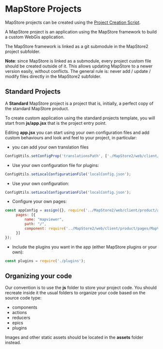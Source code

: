 # MapStore Projects
MapStore projects can be created using the [Project Creation Script](project-creation-script).

A MapStore project is an application using the MapStore framework to build a custom WebGis application.

The MapStore framework is linked as a git submodule in the MapStore2 project subfolder.

**Note**: since MapStore is linked as a submodule, every project custom file should be created outside of it. This allows updating MapStore to a newer version easily, without conflicts. The general rule is: never add / update / modify files directly in the MapStore2 subfolder.

## Standard Projects

A **Standard** MapStore project is a project that is, initially, a perfect copy of the standard MapStore
product.

To create custom application using the standard projects template, you will start from **js/app.jsx**
that is the project entry point.

Editing **app.jsx** you can start using your own configuration files and add custom behaviours and look and
feel to your project, in particular:
 * you can add your own translation files

```javascript
ConfigUtils.setConfigProp('translationsPath', ['./MapStore2/web/client/translations', './translations']);

```
 * Use your own configuration file for plugins:

```javascript
ConfigUtils.setLocalConfigurationFile('localConfig.json');

```
 * Use your own configuration:

```javascript
ConfigUtils.setLocalConfigurationFile('localConfig.json');

```
 * Configure your own pages:

```javascript
const appConfig = assign({}, require('../MapStore2/web/client/product/appConfig'), {
     pages: [{
         name: "mapviewer",
         path: "/",
         component: require('../MapStore2/web/client/product/pages/MapViewer')
     }]
});

```
 * Include the plugins you want in the app (either MapStore plugins or your own):

```javascript
const plugins = require('./plugins');

```

## Organizing your code
Our convention is to use the **js** folder to store your project code.
You should recreate inside it the usual folders to organize your code based on the source code type:
 * components
 * actions
 * reducers
 * epics
 * plugins

Images and other static assets should be located in the **assets** folder instead.
